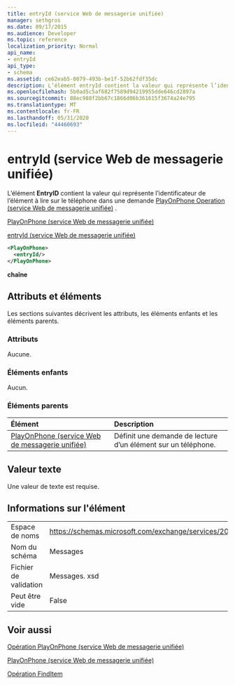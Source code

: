 ```yaml
---
title: entryId (service Web de messagerie unifiée)
manager: sethgros
ms.date: 09/17/2015
ms.audience: Developer
ms.topic: reference
localization_priority: Normal
api_name:
- entryId
api_type:
- schema
ms.assetid: ce62eab5-0079-493b-be1f-52b62fdf35dc
description: L’élément entryId contient la valeur qui représente l’identificateur de l’élément à lire sur le téléphone dans une demande PlayOnPhone Operation (service Web de messagerie unifiée).
ms.openlocfilehash: 5b0ad5c5af682f7589d94219955dde646cd2897a
ms.sourcegitcommit: 88ec988f2bb67c1866d06b361615f3674a24e795
ms.translationtype: MT
ms.contentlocale: fr-FR
ms.lasthandoff: 05/31/2020
ms.locfileid: "44460693"
---
```

# <a name="entryid-um-web-service"></a>entryId (service Web de messagerie unifiée)

L’élément **EntryID** contient la valeur qui représente l’identificateur de l’élément à lire sur le téléphone dans une demande [PlayOnPhone Operation (service Web de messagerie unifiée)](playonphone-operation-um-web-service.md) . 
  
[PlayOnPhone (service Web de messagerie unifiée)](playonphone-um-web-service.md)
  
[entryId (service Web de messagerie unifiée)](entryid-um-web-service.md)
  
```xml
<PlayOnPhone>
  <entryId/>
</PlayOnPhone>
```

 **chaîne**
## <a name="attributes-and-elements"></a>Attributs et éléments

Les sections suivantes décrivent les attributs, les éléments enfants et les éléments parents.
  
### <a name="attributes"></a>Attributs

Aucune.
  
### <a name="child-elements"></a>Éléments enfants

Aucun.
  
### <a name="parent-elements"></a>Éléments parents

|**Élément**|**Description**|
|:-----|:-----|
|[PlayOnPhone (service Web de messagerie unifiée)](playonphone-um-web-service.md) <br/> |Définit une demande de lecture d’un élément sur un téléphone.  <br/> |
   
## <a name="text-value"></a>Valeur texte

Une valeur de texte est requise.
  
## <a name="element-information"></a>Informations sur l'élément

|||
|:-----|:-----|
|Espace de noms  <br/> |https://schemas.microsoft.com/exchange/services/2006/messages  <br/> |
|Nom du schéma  <br/> |Messages  <br/> |
|Fichier de validation  <br/> |Messages. xsd  <br/> |
|Peut être vide  <br/> |False  <br/> |
   
## <a name="see-also"></a>Voir aussi



[Opération PlayOnPhone (service Web de messagerie unifiée)](playonphone-operation-um-web-service.md)
  
[PlayOnPhone (service Web de messagerie unifiée)](playonphone-um-web-service.md)
  
[Opération FindItem](finditem-operation.md)

